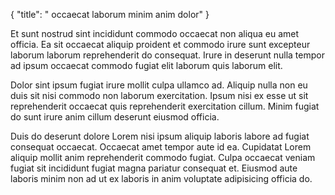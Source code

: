{
  "title": " occaecat laborum minim anim dolor"
}

Et sunt nostrud sint incididunt commodo occaecat non aliqua eu amet officia. Ea sit occaecat aliquip proident et commodo irure sunt excepteur laborum laborum reprehenderit do consequat. Irure in deserunt nulla tempor ad ipsum occaecat commodo fugiat elit laborum quis laborum elit.

Dolor sint ipsum fugiat irure mollit culpa ullamco ad. Aliquip nulla non eu duis sit nisi commodo non laborum exercitation. Ipsum nisi ex esse ut sit reprehenderit occaecat quis reprehenderit exercitation cillum. Minim fugiat do sunt irure anim cillum deserunt eiusmod officia.

Duis do deserunt dolore Lorem nisi ipsum aliquip laboris labore ad fugiat consequat occaecat. Occaecat amet tempor aute id ea. Cupidatat Lorem aliquip mollit anim reprehenderit commodo fugiat. Culpa occaecat veniam fugiat sit incididunt fugiat magna pariatur consequat et. Eiusmod aute laboris minim non ad ut ex laboris in anim voluptate adipisicing officia do.
